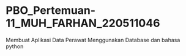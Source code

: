 # PBO_Pertemuan-11_MUH_FARHAN_220511046
Membuat Aplikasi Data Perawat Menggunakan Database dan bahasa python
